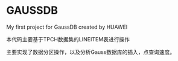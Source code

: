 # GAUSSDB
My first project for GaussDB created by HUAWEI

本代码主要基于TPCH数据集的LINEITEM表进行操作

主要实现了数据分区操作，以及分析Gauss数据库的插入，点查询速度。
